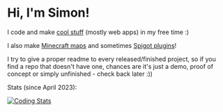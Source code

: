 # Hi, I'm Simon!

I code and make [cool stuff](https://simondmc.com/websites) (mostly web apps) in my free time :)

I also make [Minecraft maps](https://simondmc.com/maps) and sometimes [Spigot plugins](https://simondmc.com/plugins)!

I try to give a proper readme to every released/finished project, so if you find a repo that doesn't have one, chances are it's just a demo, proof of concept or simply unfinished - check back later :))

Stats (since April 2023):

[![Coding Stats](https://github-readme-stats.vercel.app/api/wakatime?username=SimonDMC&langs_count=6&hide_title=true&theme=github_dark)](https://github.com/anuraghazra/github-readme-stats)
